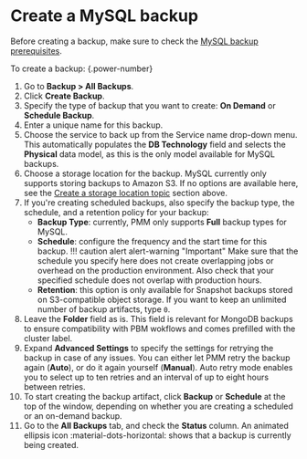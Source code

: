 # Create a MySQL backup

Before creating a backup, make sure to check the [MySQL backup prerequisites](mysql_prerequisites.md).

To create a backup:
{.power-number}

1. Go to  <i class="uil uil-history"></i> **Backup > All Backups**.
2. Click <i class="uil uil-plus-square"></i> **Create Backup**.
3. Specify the type of backup that you want to create: **On Demand** or **Schedule Backup**.
4. Enter a unique name for this backup.
5. Choose the service to back up from the Service name drop-down menu. This automatically populates the **DB Technology** field and selects the **Physical** data model, as this is the only model available for MySQL backups.
6. Choose a storage location for the backup. MySQL currently only supports storing backups to Amazon S3. If no options are available here, see the [Create a storage location topic](../prepare_storage_location.md) section above.
7. If you're creating scheduled backups, also specify the backup type, the schedule, and a retention policy for your backup:
    - **Backup Type**: currently, PMM only supports **Full** backup types for MySQL.
    - **Schedule**: configure the frequency and the start time for this backup.
    !!! caution alert alert-warning "Important"
        Make sure that the schedule you specify here does not create overlapping jobs or overhead on the production environment. Also check that your specified schedule does not overlap with production hours.
    - **Retention**: this option is only available for Snapshot backups stored on S3-compatible object storage. If you want to keep an unlimited number of backup artifacts, type `0`.<a id="folder-field"></a>
8.  Leave the **Folder** field as is. This field is relevant for MongoDB backups to ensure compatibility with PBM wokflows and comes prefilled with the cluster label.
9. Expand **Advanced Settings** to specify the settings for retrying the backup in case of any issues. You can either let PMM retry the backup again (**Auto**), or do it again yourself (**Manual**). Auto retry mode enables you to select up to ten retries and an interval of up to eight hours between retries.
10. To start creating the backup artifact, click **Backup** or **Schedule** at the top of the window, depending on whether you are creating a scheduled or an on-demand backup.
11. Go to the **All Backups** tab, and check the **Status** column. An animated ellipsis icon :material-dots-horizontal: shows that a backup is currently being created.
